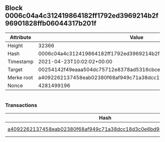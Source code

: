 ## Block 0006c04a4c312419864182ff1792ed3969214b2f96901828ffb06044317b201f

Attribute | Value
--- | ---
Height | 32366
Hash | 0006c04a4c312419864182ff1792ed3969214b2f96901828ffb06044317b201f
Timestamp | 2021-04-23T10:02:02+00:00
Target | 00254142f49eaaa504dc75712e8378ad5316cbcead634704b3734b6271167cc4
Merke root | a4092262137458eab02380f68af949c71a38dcc18d3c0e6bd94503202e05e5ba
Nonce | 4281499196

```

```

### Transactions

Hash | Amount
--- | ---
[a4092262137458eab02380f68af949c71a38dcc18d3c0e6bd94503202e05e5ba](a4092262137458eab02380f68af949c71a38dcc18d3c0e6bd94503202e05e5ba.md) | 10.00000000 SKEPTI 
